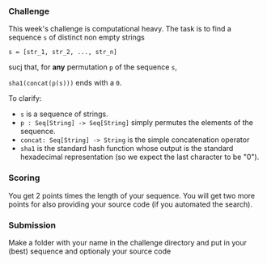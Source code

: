 
### Challenge

This week's challenge is computational heavy. The task is to find a sequence `s` of distinct non empty strings 

```
s = [str_1, str_2, ..., str_n]
```

sucj that, for **any** permutation `p` of the sequence `s`, 

`sha1(concat(p(s)))` ends with a `0`.

To clarify: 

- `s` is a sequence of strings. 
- `p : Seq[String] -> Seq[String]` simply permutes the elements of the sequence. 
- `concat: Seq[String] -> String` is the simple concatenation operator 
- `sha1` is the standard hash function whose output is the standard hexadecimal representation (so we expect the last character to be "0").

### Scoring

You get 2 points times the length of your sequence. You will get two more points for also providing your source code (if you automated the search).

### Submission

Make a folder with your name in the challenge directory and put in your (best) sequence and optionaly your source code 

